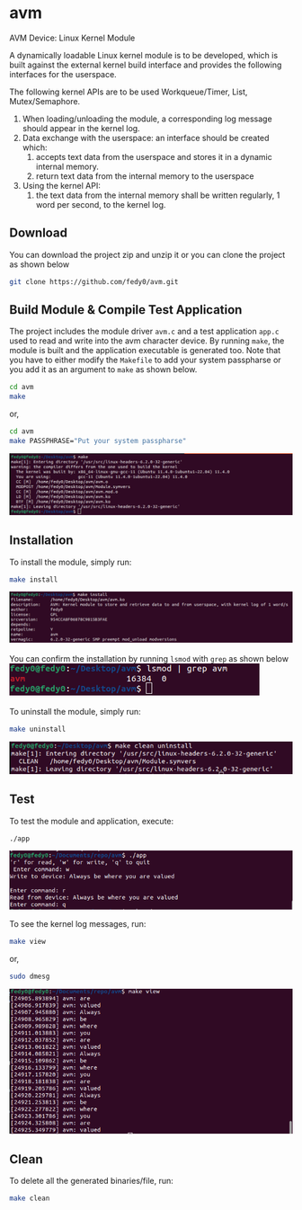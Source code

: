 # avm
AVM Device: Linux Kernel Module

A dynamically loadable Linux kernel module is to be developed, which is built against the external kernel build interface and provides the following interfaces for the userspace.

The following kernel APIs are to be used Workqueue/Timer, List, Mutex/Semaphore.
1. When loading/unloading the module, a corresponding log message should appear in the kernel log.
2. Data exchange with the userspace: an interface should be created which:
    1. accepts text data from the userspace and stores it in a dynamic internal memory.
    2. return text data from the internal memory to the userspace
3. Using the kernel API:
    1. the text data from the internal memory shall be written regularly, 1 word per second, to the kernel log.

## Download
You can download the project zip and unzip it or you can clone the project as shown below
```bash
git clone https://github.com/fedy0/avm.git
```

## Build Module & Compile Test Application
The project includes the module driver `avm.c` and a test application `app.c` used to read and write into the avm character device.
By running `make`, the module is built and the application executable is generated too.
Note that you have to either modify the `Makefile` to add your system passpharse or you add it as an argument to `make` as shown below.
```bash
cd avm
make
```
or,
```bash
cd avm
make PASSPHRASE="Put your system passpharse"
```
![Build](./images/build.png)

## Installation
To install the module, simply run:
```bash
make install
```
![Install](./images/install.png)
<br>
<br>
You can confirm the installation by running `lsmod` with `grep` as shown below
![Install](./images/confirm_installation.png)
<br>
<br>
To uninstall the module, simply run:
```bash
make uninstall
```
![Uninstall](./images/uninstall.png)

## Test
To test the module and application, execute:
```bash
./app
```
![Kernel Log](./images/test.png)

To see the kernel log messages, run:
```bash
make view
```
or,
```bash
sudo dmesg
```
![Kernel Log](./images/kernel_log.png)

## Clean
To delete all the generated binaries/file, run:
```bash
make clean
```


